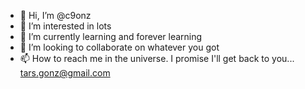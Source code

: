- 👋 Hi, I’m @c9onz
- 👀 I’m interested in lots
- 🌱 I’m currently learning and forever learning
- 💞️ I’m looking to collaborate on whatever you got
- 📫 How to reach me in the universe. I promise I'll get back to you... tars.gonz@gmail.com

<!---
c9onz/c9onz is a ✨ special ✨ repository because its `README.md` (this file) appears on your GitHub profile.
You can click the Preview link to take a look at your changes.
--->

